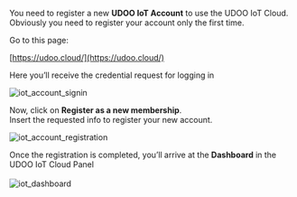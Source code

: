 You need to register a new **UDOO IoT Account** to use the UDOO IoT Cloud. Obviously you need to register your account only the first time.

Go to this page:

[https://udoo.cloud/](https://udoo.cloud/)

Here you’ll receive the credential request for logging in

<img src="../img/01_iot_account_signin.png" alt="iot_account_signin" class="img-responsive" >
</br>

Now, click on **Register as a new membership**.  
Insert the requested info to register your new account.

<img src="../img/02_iot_account_registration.png" alt="iot_account_registration" class="img-responsive" >
</br>

Once the registration is completed, you’ll arrive at the **Dashboard** in the UDOO IoT Cloud Panel
</br>
</br>
<img src="../img/03_iot_dashboard.png" alt="iot_dashboard" class="img-responsive" >
